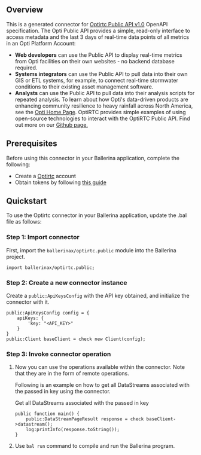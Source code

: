 ## Overview
This is a generated connector for [Optirtc Public API v1.0](https://docs.optirtc.com/api/opti-publicapi-v1.html) OpenAPI specification.
The Opti Public API provides a simple, read-only interface to access metadata and the last 3 days of real-time data points of all metrics in an Opti Platform Account:
* **Web developers** can use the Public API to display real-time metrics from Opti facilities on their own websites - no backend database required.
* **Systems integrators** can use the Public API to pull data into their own GIS or ETL systems, for example, to connect real-time stormwater conditions to their existing asset management software.
* **Analysts** can use the Public API to pull data into their analysis scripts for repeated analysis.
To learn about how Opti's data-driven products are enhancing community resilience to heavy rainfall across North America, see the [Opti Home Page](https://www.optirtc.com).
OptiRTC provides simple examples of using open-source technologies to interact with the OptiRTC Public API. Find out more on our [Github page.](https://github.com/OptiRTC/OptiRTC-API-examples)

## Prerequisites

Before using this connector in your Ballerina application, complete the following:

* Create a [Optirtc](https://www.optirtc.com) account
* Obtain tokens by following [this guide](https://docs.optirtc.com/api/opti-publicapi-v1.html#section/Authentication)
 
## Quickstart

To use the Optirtc connector in your Ballerina application, update the .bal file as follows:

### Step 1: Import connector
First, import the `ballerinax/optirtc.public` module into the Ballerina project.
```ballerina
import ballerinax/optirtc.public;
```

### Step 2: Create a new connector instance
Create a `public:ApiKeysConfig` with the API key obtained, and initialize the connector with it.
```ballerina
public:ApiKeysConfig config = {
    apiKeys: {
        'key: "<API_KEY>"
    }
}
public:Client baseClient = check new Client(config);
```

### Step 3: Invoke connector operation
1. Now you can use the operations available within the connector. Note that they are in the form of remote operations.

    Following is an example on how to get all DataStreams associated with the passed in key using the connector.

    Get all DataStreams associated with the passed in key

    ```ballerina
    public function main() {
        public:DataStreamPageResult response = check baseClient->datastream();
        log:printInfo(response.toString());
    }
    ``` 

2. Use `bal run` command to compile and run the Ballerina program.
